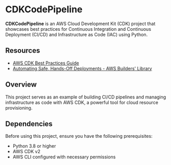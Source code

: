 # CDKCodePipeline

**CDKCodePipeline** is an AWS Cloud Development Kit (CDK) project that showcases best practices for Continuous Integration and Continuous Deployment (CI/CD) and Infrastructure as Code (IAC) using Python.

## Resources

- [AWS CDK Best Practices Guide](https://docs.aws.amazon.com/cdk/v2/guide/best-practices.html)
- [Automating Safe, Hands-Off Deployments - AWS Builders' Library](https://aws.amazon.com/builders-library/automating-safe-hands-off-deployments/)

## Overview

This project serves as an example of building CI/CD pipelines and managing infrastructure as code with AWS CDK, a powerful tool for cloud resource provisioning.

## Dependencies

Before using this project, ensure you have the following prerequisites:

- Python 3.8 or higher
- AWS CDK v2
- AWS CLI configured with necessary permissions
